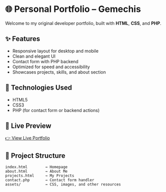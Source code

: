 # 🌐 Personal Portfolio – Gemechis

Welcome to my original developer portfolio, built with **HTML**, **CSS**, and **PHP**.

## ✨ Features

- Responsive layout for desktop and mobile
- Clean and elegant UI
- Contact form with PHP backend
- Optimized for speed and accessibility
- Showcases projects, skills, and about section

## 🚀 Technologies Used

- HTML5
- CSS3
- PHP (for contact form or backend actions)

## 🔗 Live Preview

[👉 View Live Portfolio](https://your-live-link.com)

## 📂 Project Structure

```plaintext
index.html        → Homepage
about.html        → About Me
projects.html     → My Projects
contact.php       → Contact form handler
assets/           → CSS, images, and other resources

